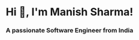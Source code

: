 <h1 align="center">Hi 👋, I'm Manish Sharma!</h1>
<h3 align="center">A passionate Software Engineer from India</h3>
<!--
<div align="center">
  <a href="https://u8views.com/github/manish2407"><img src="https://u8views.com/api/v1/github/profiles/59833086/views/day-week-month-total-count.svg"></a>
</div>
-->
<!--
**manish2407/manish2407** is a ✨ _special_ ✨ repository because its `README.md` (this file) appears on your GitHub profile.

Here are some ideas to get you started:

- 🔭 I’m currently working on ...
- 🌱 I’m currently learning ...
- 👯 I’m looking to collaborate on ...
- 🤔 I’m looking for help with ...
- 💬 Ask me about ...
- - 📫 How to reach me: You can write me on [linkedin](https://www.linkedin.com/in/martin-sidorov), [facebook](https://www.facebook.com/nitram278) or by [mail](mailto:martin.sidorov27@gmail.com)
- 😄 Pronouns: ...
- ⚡ Fun fact: ...
-->
